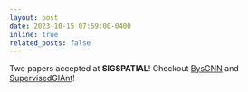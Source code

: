```yaml
---
layout: post
date: 2023-10-15 07:59:00-0400
inline: true
related_posts: false
---
```


Two papers accepted at **SIGSPATIAL**! Checkout [BysGNN](https://dl.acm.org/doi/abs/10.1145/3589132.3625567) and [SupervisedGIAnt](https://dl.acm.org/doi/pdf/10.1145/3589132.3625585)!